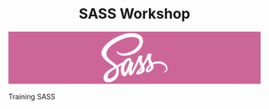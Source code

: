 <div align="center">
<h1>SASS Workshop</h1>
</div>

<div align="center">
    <img src="/src/img/sass-cours.png" />
</div>

<p>Training SASS</p>